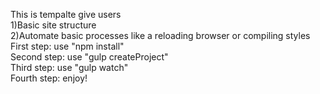This is tempalte give users
<br>
1)Basic site structure
<br>
2)Automate basic processes like a reloading browser or compiling styles
<br>
First step: use "npm install"
<br>
Second step: use "gulp createProject"
<br>
Third step: use "gulp watch"
<br>
Fourth step: enjoy!
